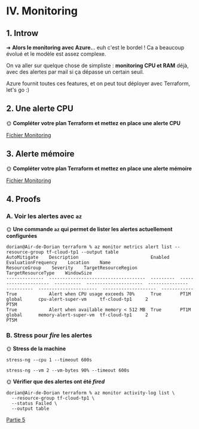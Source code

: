 # IV. Monitoring

## 1. Introw

➜ **Alors le monitoring avec Azure.**.. euh c'est le bordel ! Ca a beaucoup évolué et le modèle est assez complexe.

On va aller sur quelque chose de simpliste : **monitoring CPU et RAM** déjà, avec des alertes par mail si ça dépasse un certain seuil.

Azure fournit toutes ces features, et on peut tout déployer avec Terraform, let's go :)

## 2. Une alerte CPU

🌞 **Compléter votre plan Terraform et mettez en place une alerte CPU**

[Fichier Monitoring](../terraform/monitoring.tf)

## 3. Alerte mémoire

🌞 **Compléter votre plan Terraform et mettez en place une alerte mémoire**

[Fichier Monitoring](../terraform/monitoring.tf)

## 4. Proofs

### A. Voir les alertes avec `az`

🌞 **Une commande `az` qui permet de lister les alertes actuellement configurées**

```
dorian@Air-de-Dorian terraform % az monitor metrics alert list --resource-group tf-cloud-tp1 --output table
AutoMitigate    Description                           Enabled    EvaluationFrequency    Location    Name                   ResourceGroup    Severity    TargetResourceRegion    TargetResourceType    WindowSize
--------------  ------------------------------------  ---------  ---------------------  ----------  ---------------------  ---------------  ----------  ----------------------  --------------------  ------------
True            Alert when CPU usage exceeds 70%      True       PT1M                   global      cpu-alert-super-vm     tf-cloud-tp1     2                                                         PT5M
True            Alert when available memory < 512 MB  True       PT1M                   global      memory-alert-super-vm  tf-cloud-tp1     2                                                         PT5M
```

### B. Stress pour *fire* les alertes

🌞 **Stress de la machine**

```
stress-ng --cpu 1 --timeout 600s
```

```
stress-ng --vm 2 --vm-bytes 90% --timeout 600s
```

🌞 **Vérifier que des alertes ont été *fired***

```
dorian@Air-de-Dorian terraform % az monitor activity-log list \
  --resource-group tf-cloud-tp1 \
  --status Failed \
  --output table
```

[Partie 5](part5.md)